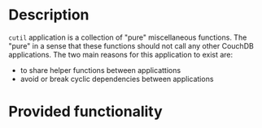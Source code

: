 # Description

`cutil` application is a collection of "pure" miscellaneous functions. The "pure"
in a sense that these functions should not call any other CouchDB applications.
The two main reasons for this application to exist are:

- to share helper functions between applicattions
- avoid or break cyclic dependencies between applications

# Provided functionality


